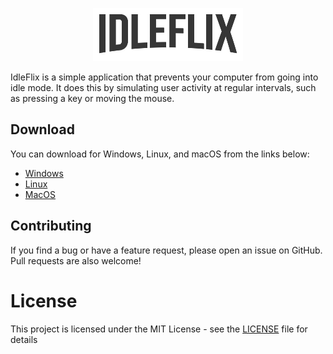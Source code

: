 <p align="center">
  <img src="assets/img/ee843d49f3ab299556e41fa72aeb57f1.png" /> 
</p>

IdleFlix is a simple application that prevents your computer from going into idle mode. It does this by simulating user activity at regular intervals, such as pressing a key or moving the mouse.

## Download

You can download for Windows, Linux, and macOS from the links below:

- [Windows](dist/anti-idle-win.exe)
- [Linux](dist/anti-idle-linux)
- [MacOS](dist/anti-idle-macos)

## Contributing

If you find a bug or have a feature request, please open an issue on GitHub. Pull requests are also welcome!

# License

This project is licensed under the MIT License - see the [LICENSE](LICENSE) file for details
